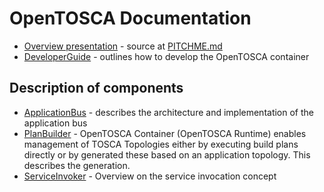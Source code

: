 # OpenTOSCA Documentation

- [Overview presentation](https://gitpitch.com/opentosca/container/) - source at [PITCHME.md](https://github.com/OpenTOSCA/container/blob/master/PITCHME.md)
- [DeveloperGuide](DeveloperGuide.md) - outlines how to develop the OpenTOSCA container

## Description of components



- [ApplicationBus](ApplicationBus.md) - describes the architecture and implementation of the application bus
- [PlanBuilder](PlanBuilder.md) - OpenTOSCA Container (OpenTOSCA Runtime) enables management of TOSCA Topologies either by executing build plans directly or by generated these based on an application topology. This describes the generation.
- [ServiceInvoker](ServiceInvoker.md) - Overview on the service invocation concept
